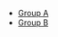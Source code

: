 * [Group A](?expand=1&template=hotfix_branch_template.md)
* [Group B](?expand=1&template=default_pullrequest_template.md)
